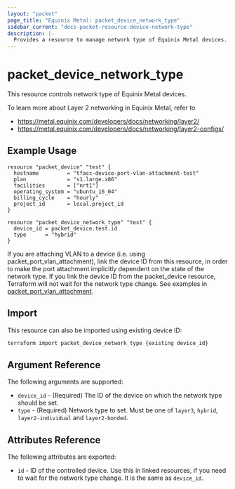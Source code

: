 ```yaml
---
layout: "packet"
page_title: "Equinix Metal: packet_device_network_type"
sidebar_current: "docs-packet-resource-device-network-type"
description: |-
  Provides a resource to manage network type of Equinix Metal devices.
---
```


# packet_device_network_type

This resource controls network type of Equinix Metal devices.

To learn more about Layer 2 networking in Equinix Metal, refer to

* <https://metal.equinix.com/developers/docs/networking/layer2/>
* <https://metal.equinix.com/developers/docs/networking/layer2-configs/>

## Example Usage

```hcl
resource "packet_device" "test" {
  hostname         = "tfacc-device-port-vlan-attachment-test"
  plan             = "s1.large.x86"
  facilities       = ["nrt1"]
  operating_system = "ubuntu_16_04"
  billing_cycle    = "hourly"
  project_id       = local.project_id
}

resource "packet_device_network_type" "test" {
  device_id = packet_device.test.id
  type      = "hybrid"
}
```

If you are attaching VLAN to a device (i.e. using packet_port_vlan_attachment), link the device ID from this resource, in order to make the port attachment implicitly dependent on the state of the network type. If you link the device ID from the packet_device resource, Terraform will not wait for the network type change. See examples in [packet_port_vlan_attachment](port_vlan_attachment).

## Import

This resource can also be imported using existing device ID:

```sh
terraform import packet_device_network_type {existing device_id}
```

## Argument Reference

The following arguments are supported:

* `device_id` - (Required) The ID of the device on which the network type should be set.
* `type` - (Required) Network type to set. Must be one of `layer3`, `hybrid`, `layer2-individual` and `layer2-bonded`.

## Attributes Reference

The following attributes are exported:

* `id` - ID of the controlled device. Use this in linked resources, if you need to wait for the network type change. It is the same as `device_id`.
